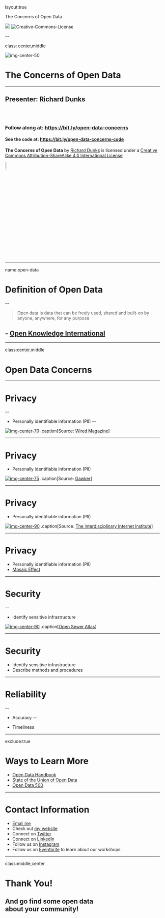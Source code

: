 layout:true

<div class="header">
  
  <p class="header-text">The Concerns of Open Data</p>
</div>
<div class="footer">
  <p class="footer-text">
    <img src="images/datapolitan-logo-01.svg" class="logo_new">
    <span xmlns:dct="http://purl.org/dc/terms/" property="dct:title">
      <img alt="Creative-Commons-License" style="border-width:0" src="https://i.creativecommons.org/l/by-sa/4.0/80x15.png" />
      </p>
</div>

--

class: center,middle

![img-center-50](images/datapolitan-logo-01.svg)

# The Concerns of Open Data

- - -

## Presenter: Richard Dunks

###### &nbsp;

### Follow along at: https://bit.ly/open-data-concerns

#### See the code at: https://bit.ly/open-data-concerns-code

<p class="license-text"><strong><strong>The Concerns of Open Data</strong></strong> by <a xmlns:cc="http://creativecommons.org/ns#" href="http://www.datapolitan.com" property="cc:attributionName" rel="cc:attributionURL">Richard Dunks</a> is licensed under a <a rel="license" href="http://creativecommons.org/licenses/by-sa/4.0/">Creative Commons Attribution-ShareAlike 4.0 International License</a></p>

<a rel="license" href="http://creativecommons.org/licenses/by-sa/4.0/"><img style="border-width:0;width:8%" src="https://i.creativecommons.org/l/by-sa/4.0/80x15.png" /></a>

---

name:open-data
# Definition of Open Data
--

> Open data is data that can be freely used, shared and built-on by anyone, anywhere, for any purpose

## - [Open Knowledge International](http://blog.okfn.org/2013/10/03/defining-open-data/)


---

class:center,middle

# Open Data Concerns

---

# Privacy
--

+ Personally identifiable information (PII)
--

[![img-center-70](images/mugshot.png)](https://www.wired.com/2013/07/mugshot-removal-extortion/)
.caption[Source: [Wired Magazine](https://www.wired.com/2013/07/mugshot-removal-extortion/)]

---

# Privacy
+ Personally identifiable information (PII)

[![img-center-75](images/gawker.png)](http://gawker.com/the-public-nyc-taxicab-database-that-accidentally-track-1646724546)
.caption[Source: [Gawker](http://gawker.com/the-public-nyc-taxicab-database-that-accidentally-track-1646724546)]

---

# Privacy
+ Personally identifiable information (PII)

[![img-center-90](images/cab_muslims.png)](https://web.archive.org/web/20150318175539/http://theiii.org/index.php/997/using-nyc-taxi-data-to-identify-muslim-taxi-drivers/)
.caption[Source: [The Interdisciplinary Internet Institute](https://web.archive.org/web/20150318175539/http://theiii.org/index.php/997/using-nyc-taxi-data-to-identify-muslim-taxi-drivers/)]

---

# Privacy
+ Personally identifiable information (PII)
+ [Mosaic Effect](https://fcw.com/articles/2014/05/13/fose-mosaic.aspx)

---

# Security
--

+ Identify sensitive infrastructure


[![img-center-90](images/open_sewer_atlas.png)](http://openseweratlas.tumblr.com/map)
.caption[[Open Sewer Atlas](http://openseweratlas.tumblr.com/map)]

---

# Security
+ Identify sensitive infrastructure
+ Describe methods and procedures

---

# Reliability
--

+ Accuracy
--

+ Timeliness

---
exclude:true

# Ways to Learn More
+ [Open Data Handbook](http://opendatahandbook.org/)
+ [State of the Union of Open Data](https://www.datafoundation.org/the-state-of-the-union-of-open-data-ed-3)
+ [Open Data 500](https://www.opendata500.com/)

---

# Contact Information
+ [Email me](mailto:richard[at]datapolitan[dot]com)
+ Check out [my website](https://wwww.datapolitan.com)
+ Connect on [Twitter](https://twitter.com/Datapolitan)
+ Connect on [LinkedIn](https://www.linkedin.com/in/richarddunks/)
+ Follow us on [Instagram](https://www.instagram.com/datapolitan/)
+ Follow us on [Eventbrite](https://www.eventbrite.com/o/datapolitan-18675558166) to learn about our workshops


---

class:middle,center
# Thank You!

## And go find some open data <br>about your community!

